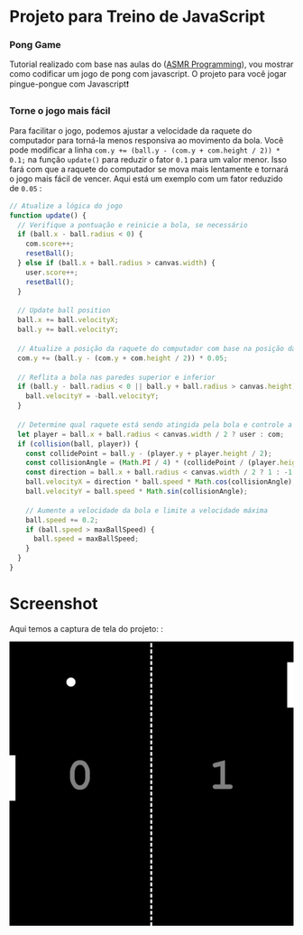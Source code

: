 # Projeto para Treino de JavaScript

### Pong Game

Tutorial realizado com base nas aulas do ([ASMR Programming](https://youtu.be/wQHVJjrwLhA)), vou mostrar como codificar um jogo de pong com javascript. O projeto para você jogar pingue-pongue com Javascript❗️

### Torne o jogo mais fácil

Para facilitar o jogo, podemos ajustar a velocidade da raquete do computador para torná-la menos responsiva ao movimento da bola. Você pode modificar a linha ```com.y += (ball.y - (com.y + com.height / 2)) * 0.1;``` na função ```update()``` para reduzir o fator ```0.1``` para um valor menor. Isso fará com que a raquete do computador se mova mais lentamente e tornará o jogo mais fácil de vencer. Aqui está um exemplo com um fator reduzido de ```0.05``` :


```javascript
// Atualize a lógica do jogo
function update() {
  // Verifique a pontuação e reinicie a bola, se necessário
  if (ball.x - ball.radius < 0) {
    com.score++;
    resetBall();
  } else if (ball.x + ball.radius > canvas.width) {
    user.score++;
    resetBall();
  }

  // Update ball position
  ball.x += ball.velocityX;
  ball.y += ball.velocityY;

  // Atualize a posição da raquete do computador com base na posição da bola (ajustada para velocidade mais lenta)
  com.y += (ball.y - (com.y + com.height / 2)) * 0.05;

  // Reflita a bola nas paredes superior e inferior
  if (ball.y - ball.radius < 0 || ball.y + ball.radius > canvas.height) {
    ball.velocityY = -ball.velocityY;
  }

  // Determine qual raquete está sendo atingida pela bola e controle a colisão
  let player = ball.x + ball.radius < canvas.width / 2 ? user : com;
  if (collision(ball, player)) {
    const collidePoint = ball.y - (player.y + player.height / 2);
    const collisionAngle = (Math.PI / 4) * (collidePoint / (player.height / 2));
    const direction = ball.x + ball.radius < canvas.width / 2 ? 1 : -1;
    ball.velocityX = direction * ball.speed * Math.cos(collisionAngle);
    ball.velocityY = ball.speed * Math.sin(collisionAngle);

    // Aumente a velocidade da bola e limite a velocidade máxima
    ball.speed += 0.2;
    if (ball.speed > maxBallSpeed) {
      ball.speed = maxBallSpeed;
    }
  }
}
```


# Screenshot
Aqui temos a captura de tela do projeto: :

![screenshot](screenshot.jpg)
